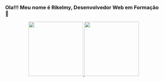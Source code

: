 ### Ola!!! Meu nome é Rikelmy, Desenvolvedor Web em Formação 👋

<div align="center">
  <a href="https://github.com/Rikelmy-Lopes">
  <img height="175em" src="https://github-readme-stats.vercel.app/api?username=Rikelmy-Lopes&show_icons=true&theme=gotham&include_all_commits=true&count_private=true"/>
  <img height="175em" src="https://github-readme-stats.vercel.app/api/top-langs/?username=Rikelmy-Lopes&layout=compact&langs_count=7&theme=gotham"/>
</div>
